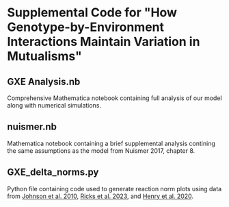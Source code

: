 # Supplemental Code for "How Genotype-by-Environment Interactions Maintain Variation in Mutualisms" 

## GXE Analysis.nb
Comprehensive Mathematica notebook containing full analysis of our model along with numerical simulations. 

## nuismer.nb
Mathematica notebook containing a brief supplemental analysis contining the same assumptions as the model from Nuismer 2017, chapter 8. 

## GXE_delta_norms.py
Python file containing code used to generate reaction norm plots using data from [Johnson et al. 2010](https://www.pnas.org/doi/10.1073/pnas.0906710107), [Ricks et al. 2023](https://www.journals.uchicago.edu/doi/full/10.1086/725393), and [Henry et al. 2020](https://www.biorxiv.org/content/10.1101/2020.09.21.306779v4).
